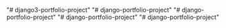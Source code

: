 "# django3-portfolio-project" 
"# django-portfolio-project" 
"# django-portfolio-project" 
"# django-portfolio-project" 
"# django-portfolio-project" 
